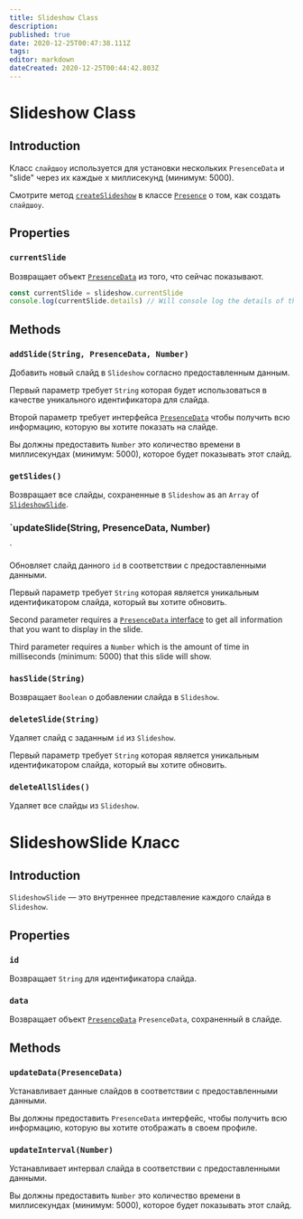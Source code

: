 ```yaml
---
title: Slideshow Class
description:
published: true
date: 2020-12-25T00:47:38.111Z
tags:
editor: markdown
dateCreated: 2020-12-25T00:44:42.803Z
---
```


# Slideshow Class

## Introduction

Класс `слайдшоу` используется для установки нескольких `PresenceData` и "slide" через их каждые x миллисекунд (минимум: 5000).

Смотрите метод [`createSlideshow`](/dev/presence/class#createslideshow) в классе [`Presence`](/dev/presence/class) о том, как создать `слайдшоу`.

## Properties

### `currentSlide`

Возвращает объект [`PresenceData`](/dev/presence/class#presencedata-interface) из того, что сейчас показывают.

```typescript
const currentSlide = slideshow.currentSlide
console.log(currentSlide.details) // Will console log the details of the PresenceData
```

## Methods

### `addSlide(String, PresenceData, Number)`

Добавить новый слайд в `Slideshow` согласно предоставленным данным.

Первый параметр требует `String` которая будет использоваться в качестве уникального идентификатора для слайда.

Второй параметр требует интерфейса [`PresenceData`](/dev/presence/class#presencedata-interface) чтобы получить всю информацию, которую вы хотите показать на слайде.

Вы должны предоставить `Number` это количество времени в миллисекундах (минимум: 5000), которое будет показывать этот слайд.

### `getSlides()`

Возвращает все слайды, сохраненные в `Slideshow` as an `Array` of [`SlideshowSlide`](#slideshowslide-class).

### `updateSlide(String, PresenceData, Number)
`

Обновляет слайд данного `id` в соответствии с предоставленными данными.

Первый параметр требует `String` которая является уникальным идентификатором слайда, который вы хотите обновить.

Second parameter requires a [`PresenceData` interface](/dev/presence/class#presencedata-interface) to get all information that you want to display in the slide.

Third parameter requires a `Number` which is the amount of time in milliseconds (minimum: 5000) that this slide will show.

### `hasSlide(String)`

Возвращает `Boolean` о добавлении слайда в `Slideshow`.

### `deleteSlide(String)`

Удаляет слайд с заданным `id` из `Slideshow`.

Первый параметр требует `String` которая является уникальным идентификатором слайда, который вы хотите обновить.

### `deleteAllSlides()`

Удаляет все слайды из `Slideshow`.

# SlideshowSlide Класс

## Introduction

`SlideshowSlide` — это внутреннее представление каждого слайда в `Slideshow`.

## Properties

### `id`

Возвращает `String` для идентификатора слайда.

### `data`

Возвращает объект [`PresenceData`](/dev/presence/class#presencedata-interface) `PresenceData`, сохраненный в слайде.

## Methods

### `updateData(PresenceData)`

Устанавливает данные слайдов в соответствии с предоставленными данными.

Вы должны предоставить `PresenceData` интерфейс, чтобы получить всю информацию, которую вы хотите отображать в своем профиле.

### `updateInterval(Number)`

Устанавливает интервал слайда в соответствии с предоставленными данными.

Вы должны предоставить `Number` это количество времени в миллисекундах (минимум: 5000), которое будет показывать этот слайд.